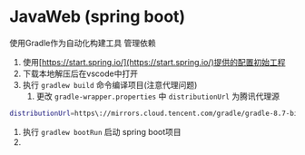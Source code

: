 # JavaWeb (spring boot)

使用Gradle作为自动化构建工具 管理依赖

1. 使用[https://start.spring.io/](https://start.spring.io/)提供的配置初始工程
2. 下载本地解压后在vscode中打开
3. 执行 `gradlew build` 命令编译项目(注意代理问题)
    1. 更改 `gradle-wrapper.properties` 中 `distributionUrl` 为腾讯代理源

```bash
distributionUrl=https\://mirrors.cloud.tencent.com/gradle/gradle-8.7-bin.zip
```

1. 执行 `gradlew bootRun` 启动 spring boot项目
2.